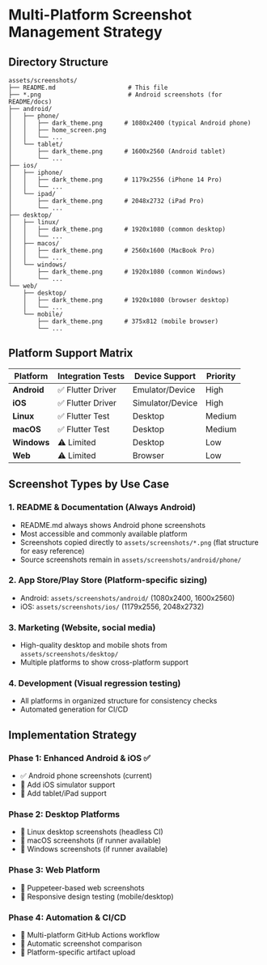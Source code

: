 # Multi-Platform Screenshot Management Strategy

## Directory Structure

```
assets/screenshots/
├── README.md                    # This file
├── *.png                        # Android screenshots (for README/docs)
├── android/
│   ├── phone/
│   │   ├── dark_theme.png      # 1080x2400 (typical Android phone)
│   │   ├── home_screen.png
│   │   └── ...
│   └── tablet/
│       ├── dark_theme.png      # 1600x2560 (Android tablet)
│       └── ...
├── ios/
│   ├── iphone/
│   │   ├── dark_theme.png      # 1179x2556 (iPhone 14 Pro)
│   │   └── ...
│   └── ipad/
│       ├── dark_theme.png      # 2048x2732 (iPad Pro)
│       └── ...
├── desktop/
│   ├── linux/
│   │   ├── dark_theme.png      # 1920x1080 (common desktop)
│   │   └── ...
│   ├── macos/
│   │   ├── dark_theme.png      # 2560x1600 (MacBook Pro)
│   │   └── ...
│   └── windows/
│       ├── dark_theme.png      # 1920x1080 (common Windows)
│       └── ...
└── web/
    ├── desktop/
    │   ├── dark_theme.png      # 1920x1080 (browser desktop)
    │   └── ...
    └── mobile/
        ├── dark_theme.png      # 375x812 (mobile browser)
        └── ...
```

## Platform Support Matrix

| Platform    | Integration Tests | Device Support   | Priority |
| ----------- | ----------------- | ---------------- | -------- |
| **Android** | ✅ Flutter Driver | Emulator/Device  | High     |
| **iOS**     | ✅ Flutter Driver | Simulator/Device | High     |
| **Linux**   | ✅ Flutter Test   | Desktop          | Medium   |
| **macOS**   | ✅ Flutter Test   | Desktop          | Medium   |
| **Windows** | ⚠️ Limited        | Desktop          | Low      |
| **Web**     | ⚠️ Limited        | Browser          | Low      |

## Screenshot Types by Use Case

### 1. **README & Documentation** (Always Android)

- README.md always shows Android phone screenshots
- Most accessible and commonly available platform
- Screenshots copied directly to `assets/screenshots/*.png` (flat structure for easy reference)
- Source screenshots remain in `assets/screenshots/android/phone/`

### 2. **App Store/Play Store** (Platform-specific sizing)

- Android: `assets/screenshots/android/` (1080x2400, 1600x2560)
- iOS: `assets/screenshots/ios/` (1179x2556, 2048x2732)

### 3. **Marketing** (Website, social media)

- High-quality desktop and mobile shots from `assets/screenshots/desktop/`
- Multiple platforms to show cross-platform support

### 4. **Development** (Visual regression testing)

- All platforms in organized structure for consistency checks
- Automated generation for CI/CD

## Implementation Strategy

### Phase 1: Enhanced Android & iOS ✅

- ✅ Android phone screenshots (current)
- 🔄 Add iOS simulator support
- 🔄 Add tablet/iPad support

### Phase 2: Desktop Platforms

- 🔄 Linux desktop screenshots (headless CI)
- 🔄 macOS screenshots (if runner available)
- 🔄 Windows screenshots (if runner available)

### Phase 3: Web Platform

- 🔄 Puppeteer-based web screenshots
- 🔄 Responsive design testing (mobile/desktop)

### Phase 4: Automation & CI/CD

- 🔄 Multi-platform GitHub Actions workflow
- 🔄 Automatic screenshot comparison
- 🔄 Platform-specific artifact upload
